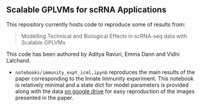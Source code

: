 
## Scalable GPLVMs for scRNA Applications

This repository currently hosts code to reproduce some of results from:
> Modelling Technical and Biological Effects in scRNA-seq data with Scalable GPLVMs

This code has been authored by Aditya Ravuri, Emma Dann and Vidhi Lalchand.
* `notebooks/immunity_expt_icml.ipynb` reproduces the main results of the paper corresponding to the Innate Immunity experiment. This notebook is relatively minimal and a state dict for model parameters is provided along with the data [on google drive](https://drive.google.com/drive/folders/1qpzL2vdEtb_oo-78iRmHLiMHbZH2jyl_?usp=sharing) for easy reproduction of the images presented in the paper.